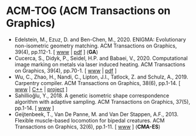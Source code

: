 # ACM-TOG (ACM Transactions on Graphics)

* Edelstein, M., Ezuz, D. and Ben-Chen, M., 2020. ENIGMA: Evolutionary non-isometric geometry matching. ACM Transactions on Graphics, 39(4), pp.112-1. [ [www](https://dl.acm.org/doi/abs/10.1145/3386569.3392447) | [pdf](https://dl.acm.org/doi/pdf/10.1145/3386569.3392447) ] (**GA**)
* Cucerca, S., Didyk, P., Seidel, H.P. and Babaei, V., 2020. Computational image marking on metals via laser induced heating. ACM Transactions on Graphics, 39(4), pp.70-1. [ [www](https://dl.acm.org/doi/abs/10.1145/3386569.3392423) | [pdf](https://dl.acm.org/doi/pdf/10.1145/3386569.3392423) ]
* Wu, C., Zhao, H., Nandi, C., Lipton, J.I., Tatlock, Z. and Schulz, A., 2019. Carpentry compiler. ACM Transactions on Graphics, 38(6), pp.1-14. [ [www](https://dl.acm.org/doi/abs/10.1145/3355089.3356518) | [C++](https://github.com/helm-compiler/carpentry-compiler) | [project](https://grail.cs.washington.edu/projects/carpentrycompiler/) ]
* Sahillioğlu, Y., 2018. A genetic isometric shape correspondence algorithm with adaptive sampling. ACM Transactions on Graphics, 37(5), pp.1-14. [ [www](https://dl.acm.org/doi/abs/10.1145/3243593) ]
* Geijtenbeek, T., Van De Panne, M. and Van Der Stappen, A.F., 2013. Flexible muscle-based locomotion for bipedal creatures. ACM Transactions on Graphics, 32(6), pp.1-11. [ [www](https://dl.acm.org/doi/abs/10.1145/2508363.2508399) ] (**CMA-ES**)
